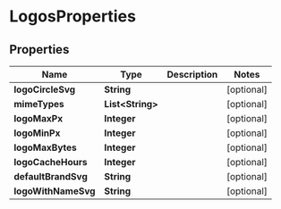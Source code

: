 # LogosProperties

## Properties
Name | Type | Description | Notes
------------ | ------------- | ------------- | -------------
**logoCircleSvg** | **String** |  |  [optional]
**mimeTypes** | **List&lt;String&gt;** |  |  [optional]
**logoMaxPx** | **Integer** |  |  [optional]
**logoMinPx** | **Integer** |  |  [optional]
**logoMaxBytes** | **Integer** |  |  [optional]
**logoCacheHours** | **Integer** |  |  [optional]
**defaultBrandSvg** | **String** |  |  [optional]
**logoWithNameSvg** | **String** |  |  [optional]
